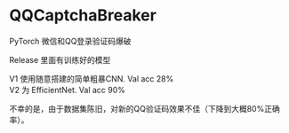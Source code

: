 # QQCaptchaBreaker

PyTorch 微信和QQ登录验证码爆破

Release 里面有训练好的模型

V1 使用随意搭建的简单粗暴CNN. Val acc 28%         
V2 为 EfficientNet. Val acc 90%

不幸的是，由于数据集陈旧，对新的QQ验证码效果不佳（下降到大概80%正确率）。
